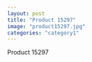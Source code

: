 ```yaml
---
layout: post
title: "Product 15297"
image: "product15297.jpg"
categories: "category1"
---
```

Product 15297

